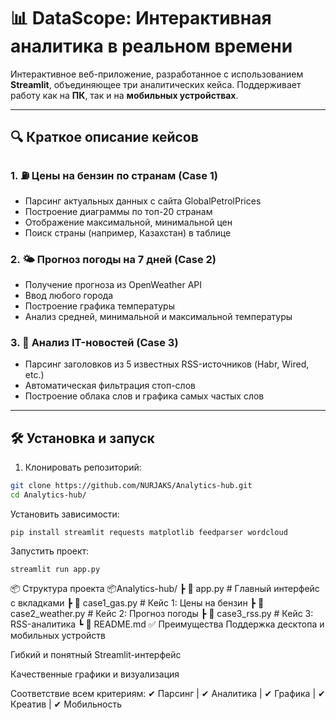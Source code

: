 # 📊 DataScope: Интерактивная аналитика в реальном времени

Интерактивное веб-приложение, разработанное с использованием **Streamlit**, объединяющее три аналитических кейса. Поддерживает работу как на **ПК**, так и на **мобильных устройствах**.

---

## 🔍 Краткое описание кейсов

### 1. ⛽ Цены на бензин по странам (Case 1)
- Парсинг актуальных данных с сайта GlobalPetrolPrices
- Построение диаграммы по топ-20 странам
- Отображение максимальной, минимальной цен
- Поиск страны (например, Казахстан) в таблице

### 2. 🌤 Прогноз погоды на 7 дней (Case 2)
- Получение прогноза из OpenWeather API
- Ввод любого города
- Построение графика температуры
- Анализ средней, минимальной и максимальной температуры

### 3. 📰 Анализ IT-новостей (Case 3)
- Парсинг заголовков из 5 известных RSS-источников (Habr, Wired, etc.)
- Автоматическая фильтрация стоп-слов
- Построение облака слов и графика самых частых слов

---

## 🛠 Установка и запуск

1. Клонировать репозиторий:

```bash
git clone https://github.com/NURJAKS/Analytics-hub.git
cd Analytics-hub/
```
Установить зависимости:

```
pip install streamlit requests matplotlib feedparser wordcloud
```
Запустить проект:
```
streamlit run app.py
```

📦 Структура проекта
📦Analytics-hub/
 ┣ 📄 app.py                  # Главный интерфейс с вкладками
 ┣ 📄 case1_gas.py            # Кейс 1: Цены на бензин
 ┣ 📄 case2_weather.py        # Кейс 2: Прогноз погоды
 ┣ 📄 case3_rss.py            # Кейс 3: RSS-аналитика
 ┗ 📄 README.md
✅ Преимущества
Поддержка десктопа и мобильных устройств

Гибкий и понятный Streamlit-интерфейс

Качественные графики и визуализация

Соответствие всем критериям:
✔ Парсинг | ✔ Аналитика | ✔ Графика | ✔ Креатив | ✔ Мобильность

